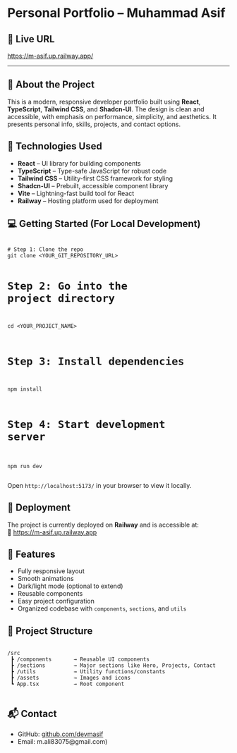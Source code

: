 <h1>Personal Portfolio – Muhammad Asif</h1>

<h2>🔗 Live URL</h2>
<p><a href="https://m-asif.up.railway.app/" target="_blank">https://m-asif.up.railway.app/</a></p>

<hr />

<h2>📌 About the Project</h2>
<p>
This is a modern, responsive developer portfolio built using <strong>React</strong>, <strong>TypeScript</strong>, <strong>Tailwind CSS</strong>, and <strong>Shadcn-UI</strong>. The design is clean and accessible, with emphasis on performance, simplicity, and aesthetics. It presents personal info, skills, projects, and contact options.
</p>

<h2>🧩 Technologies Used</h2>
<ul>
  <li><strong>React</strong> – UI library for building components</li>
  <li><strong>TypeScript</strong> – Type-safe JavaScript for robust code</li>
  <li><strong>Tailwind CSS</strong> – Utility-first CSS framework for styling</li>
  <li><strong>Shadcn-UI</strong> – Prebuilt, accessible component library</li>
  <li><strong>Vite</strong> – Lightning-fast build tool for React</li>
  <li><strong>Railway</strong> – Hosting platform used for deployment</li>
</ul>

<h2>💻 Getting Started (For Local Development)</h2>
<pre>
<code>
# Step 1: Clone the repo
git clone &lt;YOUR_GIT_REPOSITORY_URL&gt;

# Step 2: Go into the project directory
cd &lt;YOUR_PROJECT_NAME&gt;

# Step 3: Install dependencies
npm install

# Step 4: Start development server
npm run dev
</code>
</pre>

<p>Open <code>http://localhost:5173/</code> in your browser to view it locally.</p>

<h2>🚀 Deployment</h2>
<p>
The project is currently deployed on <strong>Railway</strong> and is accessible at:<br />
🔗 <a href="https://m-asif.up.railway.app" target="_blank">https://m-asif.up.railway.app</a>
</p>


<h2>🧠 Features</h2>
<ul>
  <li>Fully responsive layout</li>
  <li>Smooth animations</li>
  <li>Dark/light mode (optional to extend)</li>
  <li>Reusable components</li>
  <li>Easy project configuration</li>
  <li>Organized codebase with <code>components</code>, <code>sections</code>, and <code>utils</code></li>
</ul>

<h2>📁 Project Structure</h2>
<pre>
<code>
/src
 ┣ /components       → Reusable UI components
 ┣ /sections         → Major sections like Hero, Projects, Contact
 ┣ /utils            → Utility functions/constants
 ┣ /assets           → Images and icons
 ┗ App.tsx           → Root component
</code>
</pre>


<h2>📬 Contact</h2>
<ul>
  <li>GitHub: <a href="https://github.com/devmasif" target="_blank">github.com/devmasif</a></li>
  <li>Email: m.ali83075@gmail.com)</strong></li>
</ul>
